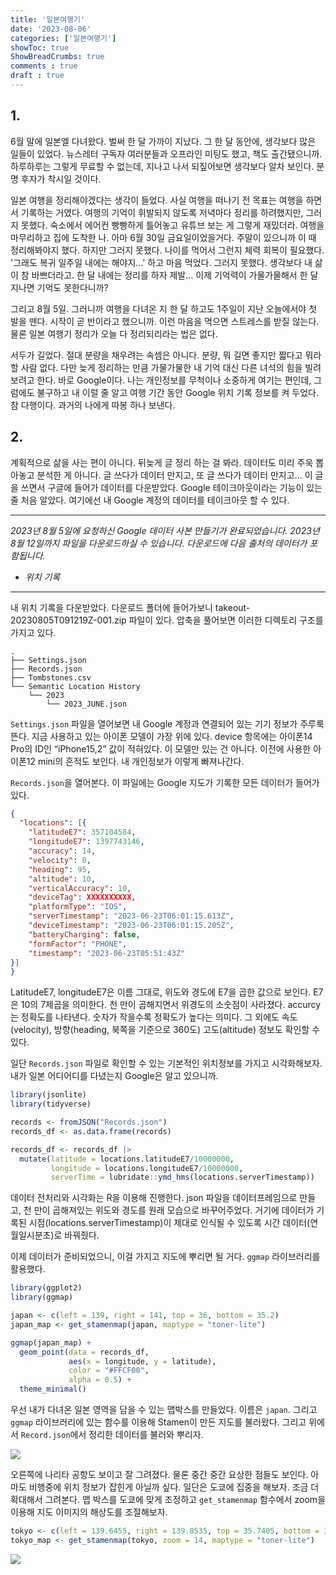 ```yaml
---
title: '일본여행기'
date: '2023-08-06'
categories: ['일본여행기']
showToc: true
ShowBreadCrumbs: true
comments : true
draft : true
---
```


## 1.

6월 말에 일본엘 다녀왔다. 벌써 한 달 가까이 지났다. 그 한 달 동안에, 생각보다 많은 일들이 있었다. 뉴스레터 구독자 여러분들과 오프라인 미팅도 했고, 책도 출간됐으니까. 하루하루는 그렇게 무료할 수 없는데, 지나고 나서 되짚어보면 생각보다 알차 보인다. 분명 후자가 착시일 것이다.

일본 여행을 정리해야겠다는 생각이 들었다. 사실 여행을 떠나기 전 목표는 여행을 하면서 기록하는 거였다. 여행의 기억이 휘발되지 않도록 저녁마다 정리를 하려했지만, 그러지 못했다. 숙소에서 에어컨 빵빵하게 틀어놓고 유튜브 보는 게 그렇게 재밌더라. 여행을 마무리하고 집에 도착한 나. 아마 6월 30일 금요일이었을거다. 주말이 있으니까 이 때 정리해봐야지 했다. 하지만 그러지 못했다. 나이를 먹어서 그런지 체력 회복이 필요했다. '그래도 복귀 일주일 내에는 해야지…' 하고 마음 먹었다. 그러지 못했다. 생각보다 내 삶이 참 바쁘더라고. 한 달 내에는 정리를 하자 제발… 이제 기억력이 가물가물해서 한 달 지나면 기억도 못한다니까? 

그리고 8월 5일. 그러니까 여행을 다녀온 지 한 달 하고도 1주일이 지난 오늘에서야 첫 발을 뗀다. 시작이 곧 반이라고 했으니까. 이런 마음을 먹으면 스트레스를 받질 않는다. 물론 일본 여행기 정리가 오늘 다 정리되리라는 법은 없다. 

서두가 길었다. 절대 분량을 채우려는 속셈은 아니다. 분량, 뭐 길면 좋지만 짧다고 뭐라할 사람 없다. 다만 늦게 정리하는 만큼 가물가물한 내 기억 대신 다른 녀석의 힘을 빌려보려고 한다. 바로 Google이다. 나는 개인정보를 무척이나 소중하게 여기는 편인데, 그럼에도 불구하고 내 이럴 줄 알고 여행 기간 동안 Google 위치 기록 정보를 켜 두었다. 참 다행이다. 과거의 나에게 따봉 하나 보낸다.


## 2. 

계획적으로 삶을 사는 편이 아니다. 뒤늦게 글 정리 하는 걸 봐라. 데이터도 미리 주욱 뽑아놓고 분석한 게 아니다. 글 쓰다가 데이터 만지고, 또 글 쓰다가 데이터 만지고... 이 글을 쓰면서 구글에 들어가 데이터를 다운받았다. Google 테이크아웃이라는 기능이 있는 줄 처음 알았다. 여기에선 내 Google 계정의 데이터를 테이크아웃 할 수 있다.

***
*2023년 8월 5일에 요청하신 Google 데이터 사본 만들기가 완료되었습니다. 2023년 8월 12일까지 파일을 다운로드하실 수 있습니다. 다운로드에 다음 출처의 데이터가 포함됩니다.*
- *위치 기록*
***


내 위치 기록을 다운받았다. 다운로드 폴더에 들어가보니 takeout-20230805T091219Z-001.zip 파일이 있다. 압축을 풀어보면 이러한 디렉토리 구조를 가지고 있다.

```basic
.
├── Settings.json
├── Records.json
├── Tombstones.csv
└── Semantic Location History
    └── 2023
        └── 2023_JUNE.json
 ```

`Settings.json` 파일을 열어보면 내 Google 계정과 연결되어 있는 기기 정보가 주루룩 뜬다. 지금 사용하고 있는 아이폰 모델이 가장 위에 있다. device 항목에는 아이폰14 Pro의 ID인 “iPhone15,2” 값이 적혀있다. 이 모델만 있는 건 아니다. 이전에 사용한 아이폰12 mini의 흔적도 보인다. 내 개인정보가 이렇게 빠져나간다. 

`Records.json`을 열어본다. 이 파일에는 Google 지도가 기록한 모든 데이터가 들어가 있다. 

```json
{
  "locations": [{
    "latitudeE7": 357104584,
    "longitudeE7": 1397743146,
    "accuracy": 14,
    "velocity": 0,
    "heading": 95,
    "altitude": 10,
    "verticalAccuracy": 10,
    "deviceTag": XXXXXXXXXX,
    "platformType": "IOS",
    "serverTimestamp": "2023-06-23T06:01:15.613Z",
    "deviceTimestamp": "2023-06-23T06:01:15.205Z",
    "batteryCharging": false,
    "formFactor": "PHONE",
    "timestamp": "2023-06-23T05:51:43Z"
}]
}
```

LatitudeE7, longitudeE7은 이름 그대로, 위도와 경도에 E7을 곱한 값으로 보인다. E7은 10의 7제곱을 의미한다. 천 만이 곱해지면서 위경도의 소숫점이 사라졌다. accurcy는 정확도를 나타낸다. 숫자가 작을수록 정확도가 높다는 의미다. 그 외에도 속도(velocity), 방향(heading, 북쪽을 기준으로 360도) 고도(altitude) 정보도 확인할 수 있다.

일단 `Records.json` 파일로 확인할 수 있는 기본적인 위치정보를 가지고 시각화해보자. 내가 일본 어디어디를 다녔는지 Google은 알고 있으니까.

```r
library(jsonlite)
library(tidyverse)

records <- fromJSON("Records.json")
records_df <- as.data.frame(records)

records_df <- records_df |>
  mutate(latitude = locations.latitudeE7/10000000,
         longitude = locations.longitudeE7/10000000,
         serverTime = lubridate::ymd_hms(locations.serverTimestamp))
```

데이터 전처리와 시각화는 R을 이용해 진행한다. json 파일을 데이터프레임으로 만들고, 천 만이 곱해져있는 위도와 경도를 원래 모습으로 바꾸어주었다. 거기에 데이터가 기록된 시점(locations.serverTimestamp)이 제대로 인식될 수 있도록 시간 데이터(연월일시분초)로 바꿔줬다. 

이제 데이터가 준비되었으니, 이걸 가지고 지도에 뿌리면 될 거다. `ggmap` 라이브러리를 활용했다.

```r
library(ggplot2)
library(ggmap)

japan <- c(left = 139, right = 141, top = 36, bottom = 35.2)
japan_map <- get_stamenmap(japan, maptype = "toner-lite")

ggmap(japan_map) +
  geom_point(data = records_df,
             aes(x = longitude, y = latitude),
             color = "#FFCF00",
             alpha = 0.5) +
  theme_minimal()
```

우선 내가 다녀온 일본 영역을 담을 수 있는 맵박스를 만들었다. 이름은 `japan`. 그리고 `ggmap` 라이브러리에 있는 함수를 이용해 Stamen이 만든 지도를 불러왔다. 그리고 위에서 `Record.json`에서 정리한 데이터를 불러와 뿌리자.

![](/images/japan/japan.png)

오른쪽에 나리타 공항도 보이고 잘 그려졌다. 물론 중간 중간 요상한 점들도 보인다. 아마도 비행중에 위치 정보가 잡힌게 아닐까 싶다. 일단은 도쿄에 집중을 해보자. 조금 더 확대해서 그려본다. 맵 박스를 도쿄에 맞게 조정하고 `get_stamenmap` 함수에서 zoom을 이용해 지도 이미지의 해상도를 조절해보자.

```r
tokyo <- c(left = 139.6455, right = 139.8535, top = 35.7405, bottom = 35.6576)
tokyo_map <- get_stamenmap(tokyo, zoom = 14, maptype = "toner-lite")
```

![](/images/japan/tokyo.png)